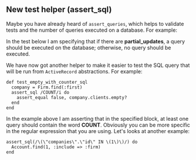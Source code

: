## New test helper (assert\_sql)

Maybe you have already heard of `assert_queries`, which helps to validate tests and the number of queries executed on a database.  For example:

In the test below I am specifying that if there are **partial\_updates**, a query should be executed on the database; otherwise, no query should be executed.

We have now got another helper to make it easier to test the SQL query that will be run from `ActiveRecord` abstractions. For example:

	def test_empty_with_counter_sql
	  company = Firm.find(:first)
	  assert_sql /COUNT/i do
	    assert_equal false, company.clients.empty?
	  end
	end

In the example above I am asserting that in the specified block, at least one query should contain the word **COUNT**. Obviously you can be more specific in the regular expression that you are using. Let's looks at another example:

	assert_sql(/\(\"companies\".\"id\" IN \(1\)\)/) do
	  Account.find(1, :include => :firm)
	end
